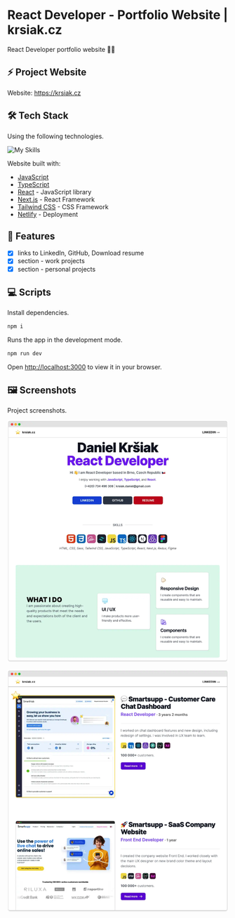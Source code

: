 # React Developer - Portfolio Website | krsiak.cz

React Developer portfolio website 👨‍💻

## ⚡ Project Website

Website: <https://krsiak.cz>

## 🛠️ Tech Stack

Using the following technologies.

![My Skills](https://skillicons.dev/icons?i=js,ts,react,next,tailwind,netlify)

Website built with:

- [JavaScript](https://developer.mozilla.org/en-US/docs/Web/javascript)
- [TypeScript](https://www.typescriptlang.org/)
- [React](https://react.dev/) - JavaScript library
- [Next.js](https://nextjs.org/) - React Framework
- [Tailwind CSS](https://tailwindcss.com/) - CSS Framework
- [Netlify](https://www.netlify.com/) - Deployment

## 📝 Features

- [x] links to LinkedIn, GitHub, Download resume
- [x] section - work projects
- [x] section - personal projects

## 💻 Scripts

Install dependencies.

```bash
npm i
```

Runs the app in the development mode.

```bash
npm run dev
```

Open [http://localhost:3000](http://localhost:3000) to view it in your browser.

## 🖼️ Screenshots

Project screenshots.

![screenshot-1](/screenshots/screenshot-1.png)

![screenshot-2](/screenshots/screenshot-2.png)

